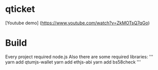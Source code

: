 # qticket
[Youtube demo] (https://www.youtube.com/watch?v=ZkMOTsQ7qGo)
# Build
Every project required node.js
Also there are some required libraries:
'''
yarn add qtumjs-wallet
yarn add ethjs-abi
yarn add bs58check
'''

